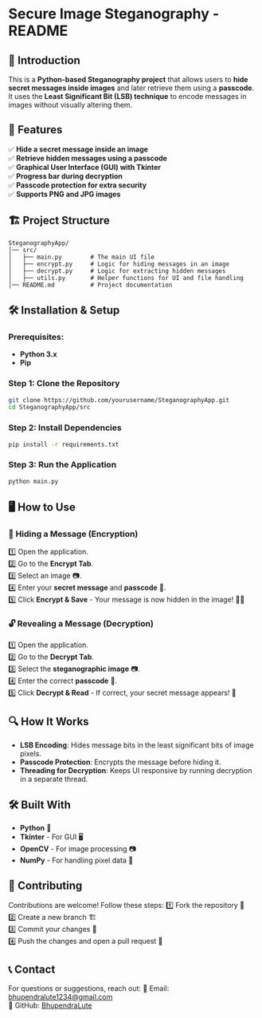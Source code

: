 # Secure Image Steganography - README

## 📌 Introduction
This is a **Python-based Steganography project** that allows users to **hide secret messages inside images** and later retrieve them using a **passcode**. It uses the **Least Significant Bit (LSB) technique** to encode messages in images without visually altering them.

## 🚀 Features
✅ **Hide a secret message inside an image**  
✅ **Retrieve hidden messages using a passcode**  
✅ **Graphical User Interface (GUI) with Tkinter**  
✅ **Progress bar during decryption**  
✅ **Passcode protection for extra security**  
✅ **Supports PNG and JPG images**  

## 🏗️ Project Structure
```
SteganographyApp/
│── src/
│   ├── main.py        # The main UI file
│   ├── encrypt.py     # Logic for hiding messages in an image
│   ├── decrypt.py     # Logic for extracting hidden messages
│   ├── utils.py       # Helper functions for UI and file handling
│── README.md          # Project documentation
```

## 🛠️ Installation & Setup
### Prerequisites:
- **Python 3.x**
- **Pip**

### Step 1: Clone the Repository
```sh
git clone https://github.com/yourusername/SteganographyApp.git
cd SteganographyApp/src
```

### Step 2: Install Dependencies
```sh
pip install -r requirements.txt
```

### Step 3: Run the Application
```sh
python main.py
```

## 🖥️ How to Use
### 🔐 Hiding a Message (Encryption)
1️⃣ Open the application.  
2️⃣ Go to the **Encrypt Tab**.  
3️⃣ Select an image 📷.  
4️⃣ Enter your **secret message** and **passcode** 🔑.  
5️⃣ Click **Encrypt & Save** - Your message is now hidden in the image! 🕵️‍♂️

### 🔓 Revealing a Message (Decryption)
1️⃣ Open the application.  
2️⃣ Go to the **Decrypt Tab**.  
3️⃣ Select the **steganographic image** 📷.  
4️⃣ Enter the correct **passcode** 🔑.  
5️⃣ Click **Decrypt & Read** - If correct, your secret message appears! 🎉

## 🔍 How It Works
- **LSB Encoding**: Hides message bits in the least significant bits of image pixels.
- **Passcode Protection**: Encrypts the message before hiding it.
- **Threading for Decryption**: Keeps UI responsive by running decryption in a separate thread.

## 🛠️ Built With
- **Python** 🐍
- **Tkinter** - For GUI 🖥️
- **OpenCV** - For image processing 📷
- **NumPy** - For handling pixel data 🔢

## 🤝 Contributing
Contributions are welcome! Follow these steps:
1️⃣ Fork the repository 🍴  
2️⃣ Create a new branch 🏗️  
3️⃣ Commit your changes 📝  
4️⃣ Push the changes and open a pull request 🔄


## 📞 Contact
For questions or suggestions, reach out:
📧 Email: [bhupendralute1234@gmail.com](mailto:bhupendralute1234@gmail.com)  
🔗 GitHub: [BhupendraLute](https://github.com/BhupendraLute)  

